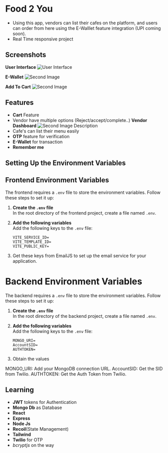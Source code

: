 
# Food 2 You

- Using this app, vendors can list their cafes on the platform, and users can order from here using the E-Walllet feature integration (UPI coming soon).
- Real Time responsive project




## Screenshots

**User Interface**
![User Interface](https://github.com/sanjeevs9/Food/assets/88326960/069a53e8-d9d5-4c71-8fc6-718507958b06)

**E-Wallet**
![Second Image](https://github.com/sanjeevs9/Food/assets/88326960/4ec3d827-00fe-4f9a-b53a-32708403a950)

**Add To Cart**
![Second Image](https://github.com/sanjeevs9/Food/assets/88326960/e0832ec2-c243-4aed-bdbd-b9ac7daee9b9)




## Features

- **Cart** Feature
- Vendor have multiple options (Reject/accept/complete..)
**Vendor Dashboard**
![Second Image Description](https://github.com/sanjeevs9/Food/assets/88326960/d823b6f4-0247-4f94-b9da-9f8bb2f9efdd)
- Cafe's can list their menu easily
- **OTP** feature for verification
- **E-Wallet** for transaction
- **Remember me**

## Setting Up the Environment Variables
## Frontend Environment Variables

The frontend requires a `.env` file to store the environment variables. Follow these steps to set it up:

1. **Create the `.env` file**  
   In the root directory of the frontend project, create a file named `.env`.

2. **Add the following variables**  
   Add the following keys to the `.env` file:
   ```env
   VITE_SERVICE_ID=
   VITE_TEMPLATE_ID=
   VITE_PUBLIC_KEY=
   
3. Get these keys from EmailJS to set up the email service for your application.

# Backend Environment Variables

The backend requires a `.env` file to store the environment variables. Follow these steps to set it up:

1. **Create the `.env` file**  
   In the root directory of the backend project, create a file named `.env`.

2. **Add the following variables**  
   Add the following keys to the `.env` file:
   ```env
   MONGO_URI=
   AccountSID=
   AUTHTOKEN=

3. Obtain the values

MONGO_URI: Add your MongoDB connection URL.
AccountSID: Get the SID from Twilio.
AUTHTOKEN: Get the Auth Token from Twilio.

   

   

## Learning
- **JWT** tokens for Authentication
- **Mongo Db** as Database
- **React**
- **Express**
- **Node Js**
- **Recoil**(State Management)
- **Tailwind**
- **Twilio** for OTP
- *bcryptjs* on the way
